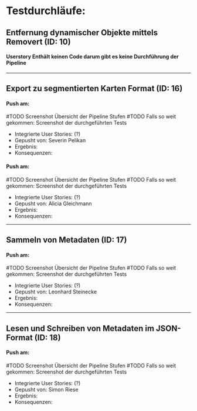 # Testdurchläufe:

## Entfernung dynamischer Objekte mittels Removert (ID: 10)
#### Userstory Enthält keinen Code darum gibt es keine Durchführung der Pipeline

---

## Export zu segmentierten Karten Format  (ID: 16)
#### Push am:
#TODO Screenshot Übersicht der Pipeline Stufen
#TODO Falls so weit gekommen: Screenshot der durchgeführten Tests
- Integrierte User Stories: (?)
- Gepusht von: Severin Pelikan
- Ergebnis:
- Konsequenzen:
#### Push am:
#TODO Screenshot Übersicht der Pipeline Stufen
#TODO Falls so weit gekommen: Screenshot der durchgeführten Tests
- Integrierte User Stories: (?)
- Gepusht von: Alicia Gleichmann
- Ergebnis:
- Konsequenzen:

---

## Sammeln von Metadaten (ID: 17)
#### Push am:
#TODO Screenshot Übersicht der Pipeline Stufen
#TODO Falls so weit gekommen: Screenshot der durchgeführten Tests
- Integrierte User Stories: (?)
- Gepusht von: Leonhard Steinecke
- Ergebnis:
- Konsequenzen:

---

## Lesen und Schreiben von Metadaten im JSON-Format  (ID: 18)
#### Push am:
#TODO Screenshot Übersicht der Pipeline Stufen
#TODO Falls so weit gekommen: Screenshot der durchgeführten Tests
- Integrierte User Stories: (?)
- Gepusht von: Simon Riese
- Ergebnis:
- Konsequenzen:

